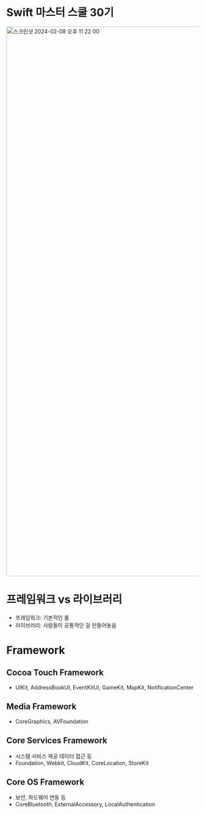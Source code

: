 # Swift 마스터 스쿨 30기

<img width="1440" alt="스크린샷 2024-02-08 오후 11 22 00" src="https://github.com/jinaiOS/TIL/assets/105254025/4ff91fdb-e372-4b8f-8cf7-de30b29ded95">

# 프레임워크 vs 라이브러리

- 프레임워크: 기본적인 룰
- 라이브러리: 사람들이 공통적인 걸 만들어놓음

# Framework

## Cocoa Touch Framework

- UIKit, AddressBookUI, EventKitUI, GameKit, MapKit, NotificationCenter

## Media Framework

- CoreGraphics, AVFoundation

## Core Services Framework

- 시스템 서비스 제공 데이터 접근 등
- Foundation, Webkit, CloudKit, CoreLocation, StoreKit

## Core OS Framework

- 보안, 하드웨어 연동 등
- CoreBluetooth, ExternalAccessory, LocalAuthentication
